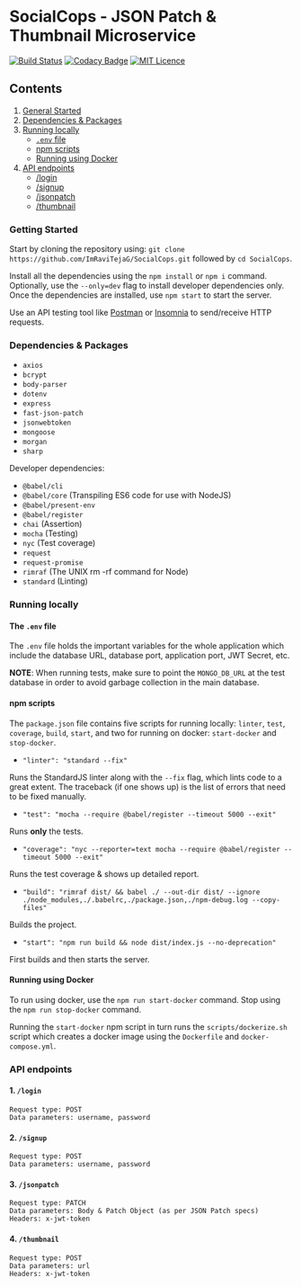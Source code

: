 # SocialCops - JSON Patch & Thumbnail Microservice

[![Build Status](https://travis-ci.org/IamRaviTejaG/SocialCops-Backend-Node.js-Task.svg?branch=master)](https://travis-ci.org/IamRaviTejaG/SocialCops-Backend-Node.js-Task)
[![Codacy Badge](https://api.codacy.com/project/badge/Grade/045ec063d8a64463abb7cdb1318b4279)](https://www.codacy.com/app/ImRaviTejaG/SocialCops?utm_source=github.com&amp;utm_medium=referral&amp;utm_content=ImRaviTejaG/SocialCops&amp;utm_campaign=Badge_Grade)
[![MIT Licence](https://badges.frapsoft.com/os/mit/mit.png?v=103)](https://opensource.org/licenses/mit-license.php)

## Contents
1. [General Started](#getting-started)
2. [Dependencies & Packages](#dependencies--packages)
3. [Running locally](#running-locally)
    - [`.env` file](#the-env-file)
    - [npm scripts](#npm-scripts)
    - [Running using Docker](#running-using-docker)
4. [API endpoints](#api-endpoints)
    - [/login](#1-login)
    - [/signup](#2-signup)
    - [/jsonpatch](#3-jsonpatch)
    - [/thumbnail](#4-thumbnail)

### Getting Started
Start by cloning the repository using: `git clone https://github.com/ImRaviTejaG/SocialCops.git` followed by `cd SocialCops`.

Install all the dependencies using the `npm install` or `npm i` command. Optionally, use the `--only=dev` flag to install developer dependencies only. Once the dependencies are installed, use `npm start` to start the server.

Use an API testing tool like [Postman](https://www.getpostman.com/downloads/) or [Insomnia](https://insomnia.rest/download/) to send/receive HTTP requests.

### Dependencies & Packages
- `axios`
- `bcrypt`
- `body-parser`
- `dotenv`
- `express`
- `fast-json-patch`
- `jsonwebtoken`
- `mongoose`
- `morgan`
- `sharp`

Developer dependencies:

- `@babel/cli`
- `@babel/core` (Transpiling ES6 code for use with NodeJS)
- `@babel/present-env`
- `@babel/register`
- `chai` (Assertion)
- `mocha` (Testing)
- `nyc` (Test coverage)
- `request`
- `request-promise`
- `rimraf` (The UNIX rm -rf command for Node)
- `standard` (Linting)

### Running locally
#### The `.env` file
The `.env` file holds the important variables for the whole application which include the database URL, database port, application port, JWT Secret, etc.

**NOTE**: When running tests, make sure to point the `MONGO_DB_URL` at the test database in order to avoid garbage collection in the main database.

#### npm scripts
The `package.json` file contains five scripts for running locally: `linter`, `test`, `coverage`, `build`, `start`, and two for running on docker: `start-docker` and `stop-docker`.

- `"linter": "standard --fix"`

Runs the StandardJS linter along with the `--fix` flag, which lints code to a great extent. The traceback (if one shows up) is the list of errors that need to be fixed manually.

- `"test": "mocha --require @babel/register --timeout 5000 --exit"`

Runs **only** the tests.

- `"coverage": "nyc --reporter=text mocha --require @babel/register --timeout 5000 --exit"`

Runs the test coverage & shows up detailed report.

- `"build": "rimraf dist/ && babel ./ --out-dir dist/ --ignore ./node_modules,./.babelrc,./package.json,./npm-debug.log --copy-files"`

Builds the project.

- `"start": "npm run build && node dist/index.js --no-deprecation"`

First builds and then starts the server.

#### Running using Docker
To run using docker, use the `npm run start-docker` command. Stop using the `npm run stop-docker` command.

Running the `start-docker` npm script in turn runs the `scripts/dockerize.sh` script which creates a docker image using the `Dockerfile` and `docker-compose.yml`.

### API endpoints
#### 1. `/login`
```
Request type: POST
Data parameters: username, password
```

#### 2. `/signup`
```
Request type: POST
Data parameters: username, password
```

#### 3. `/jsonpatch`
```
Request type: PATCH
Data parameters: Body & Patch Object (as per JSON Patch specs)
Headers: x-jwt-token
```

#### 4. `/thumbnail`
```
Request type: POST
Data parameters: url
Headers: x-jwt-token
```
